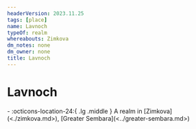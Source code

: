 ```yaml
---
headerVersion: 2023.11.25
tags: [place]
name: Lavnoch
typeOf: realm
whereabouts: Zimkova
dm_notes: none
dm_owner: none
title: Lavnoch
---
```

# Lavnoch
<div class="grid cards ext-narrow-margin ext-one-column" markdown>
-    :octicons-location-24:{ .lg .middle } A realm in [Zimkova](<./zimkova.md>), [Greater Sembara](<../greater-sembara.md>)  
</div>







